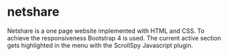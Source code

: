 # netshare
Netshare is a one page website implemented with HTML and CSS. To achieve the responsiveness Bootstrap 4 is used. The current active section gets highlighted in the menu with the ScrollSpy Javascript plugin.
